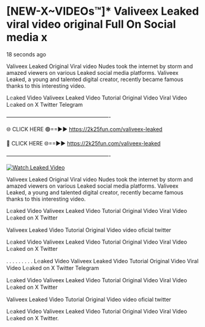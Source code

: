 # [NEW-X~VIDEOs™]* Valiveex Leaked viral video original Full On Social media x

18 seconds ago

Valiveex Leaked Original Viral video Nudes took the internet by storm and amazed viewers on various Leaked social media platforms. Valiveex Leaked, a young and talented digital creator, recently became famous thanks to this interesting video.

L𝚎aked Video Valiveex Leaked Video Tutorial Original Video Viral Video L𝚎aked on X Twitter Telegram

———————————————————-

🌐 CLICK HERE 🟢==►► https://2k25fun.com/valiveex-leaked

🔴 CLICK HERE 🌐==►► https://2k25fun.com/valiveex-leaked

———————————————————-

[![Watch Leaked Video](https://miro.medium.com/v2/resize:fit:828/format:webp/1*cilzJN44JGOrTw9NJCrNHA.gif "Watch Leaked Video")](https://2k25fun.com/valiveex-leaked)

Valiveex Leaked Original Viral video Nudes took the internet by storm and amazed viewers on various Leaked social media platforms. Valiveex Leaked, a young and talented digital creator, recently became famous thanks to this interesting video.

L𝚎aked Video Valiveex Leaked Video Tutorial Original Video Viral Video L𝚎aked on X Twitter

Valiveex Leaked Video Tutorial Original Video video oficial twitter

L𝚎aked Video Valiveex Leaked Video Tutorial Original Video Viral Video L𝚎aked on X Twitter

. . . . . . . . . L𝚎aked Video Valiveex Leaked Video Tutorial Original Video Viral Video L𝚎aked on X Twitter Telegram

L𝚎aked Video Valiveex Leaked Video Tutorial Original Video Viral Video L𝚎aked on X Twitter

Valiveex Leaked Video Tutorial Original Video video oficial twitter

L𝚎aked Video Valiveex Leaked Video Tutorial Original Video Viral Video L𝚎aked on X Twitter.